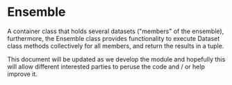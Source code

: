 # Ensemble

A container class that holds several datasets ("members" of the ensemble), furthermore, the Ensemble class provides
functionality to execute Dataset class methods collectively for all members, and return the results in a tuple.

This document will be updated as we develop the module and hopefully this will allow different interested parties to
peruse the code and / or help improve it.
